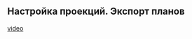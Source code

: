 ## Настройка проекций. Экспорт планов

[video](https://player.softculture.cc/embed/online/ISB/ISB_1.18.12_L10-2_Plans)